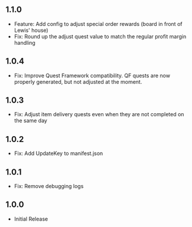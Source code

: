 ﻿## 1.1.0

- Feature: Add config to adjust special order rewards (board in front of Lewis' house)
- Fix: Round up the adjust quest value to match the regular profit margin handling

## 1.0.4

- Fix: Improve Quest Framework compatibility. QF quests are now properly generated, but not adjusted at the moment.

## 1.0.3

- Fix: Adjust item delivery quests even when they are not completed on the same day

## 1.0.2

- Fix: Add UpdateKey to manifest.json

## 1.0.1

- Fix: Remove debugging logs

## 1.0.0

- Initial Release
